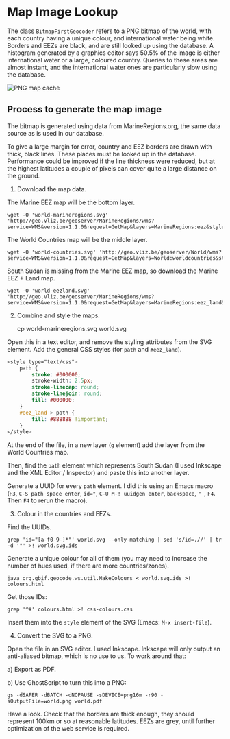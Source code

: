 Map Image Lookup
================

The class `BitmapFirstGeocoder` refers to a PNG bitmap of the world, with each country having a unique colour, and international water being white.  Borders and EEZs are black, and are still looked up using the database.  A histogram generated by a graphics editor says 50.5% of the image is either international water or a large, coloured country.  Queries to these areas are almost instant, and the international water ones are particularly slow using the database.

![PNG map cache](src/main/resources/org/gbif/geocode/ws/service/resource/world.png)

## Process to generate the map image

The bitmap is generated using data from MarineRegions.org, the same data source as is used in our database.

To give a large margin for error, country and EEZ borders are drawn with thick, black lines.  These places must be looked up in the database.  Performance could be improved if the line thickness were reduced, but at the highest latitudes a couple of pixels can cover quite a large distance on the ground.

1. Download the map data.

The Marine EEZ map will be the bottom layer.

    wget -O 'world-marineregions.svg' 'http://geo.vliz.be/geoserver/MarineRegions/wms?service=WMS&version=1.1.0&request=GetMap&layers=MarineRegions:eez&styles=&bbox=-180,-90,180,90&width=800&height=400&srs=EPSG:4326&format=image%2Fsvg'

The World Countries map will be the middle layer.

    wget -O 'world-countries.svg' 'http://geo.vliz.be/geoserver/World/wms?service=WMS&version=1.1.0&request=GetMap&layers=World:worldcountries&styles=&bbox=-180.0,-90.0,180.0,90&width=800&height=400&srs=EPSG:4326&format=image%2Fsvg'

South Sudan is missing from the Marine EEZ map, so download the Marine EEZ + Land map.

    wget -O 'world-eezland.svg' 'http://geo.vliz.be/geoserver/MarineRegions/wms?service=WMS&version=1.1.0&request=GetMap&layers=MarineRegions:eez_land&styles=&bbox=-180,-90,180,90&width=800&height=400&srs=EPSG:4326&format=image%2Fsvg'

2. Combine and style the maps.

    cp world-marineregions.svg world.svg

Open this in a text editor, and remove the styling attributes from the SVG element.  Add the general CSS styles (for `path` and `#eez_land`).

````css
<style type="text/css">
    path {
        stroke: #000000;
        stroke-width: 2.5px;
        stroke-linecap: round;
        stroke-linejoin: round;
        fill: #000000;
    }
    #eez_land > path {
        fill: #888888 !important;
    }
</style>
````

At the end of the file, in a new layer (`g` element) add the layer from the World Countries map.

Then, find the `path` element which represents South Sudan (I used Inkscape and the XML Editor / Inspector) and paste this into another layer.

Generate a UUID for every `path` element.  I did this using an Emacs macro (`F3`, `C-S path space enter`, `id="`, `C-U M-! uuidgen enter`, `backspace`, `" `, `F4`. Then `F4` to rerun the macro).

3. Colour in the countries and EEZs.

Find the UUIDs.

    grep 'id="[a-f0-9-]*"' world.svg --only-matching | sed 's/id=.//' | tr -d '"' >! world.svg.ids

Generate a unique colour for all of them (you may need to increase the number of hues used, if there are more countries/zones).

    java org.gbif.geocode.ws.util.MakeColours < world.svg.ids >! colours.html

Get those IDs:

    grep '^#' colours.html >! css-colours.css

Insert them into the `style` element of the SVG (Emacs: `M-x insert-file`).

4. Convert the SVG to a PNG.

Open the file in an SVG editor.  I used Inkscape.  Inkscape will only output an anti-aliased bitmap, which is no use to us.  To work around that:

a) Export as PDF.

b) Use GhostScript to turn this into a PNG:

    gs -dSAFER -dBATCH -dNOPAUSE -sDEVICE=png16m -r90 -sOutputFile=world.png world.pdf

Have a look.  Check that the borders are thick enough, they should represent 100km or so at reasonable latitudes.  EEZs are grey, until further optimization of the web service is required.
